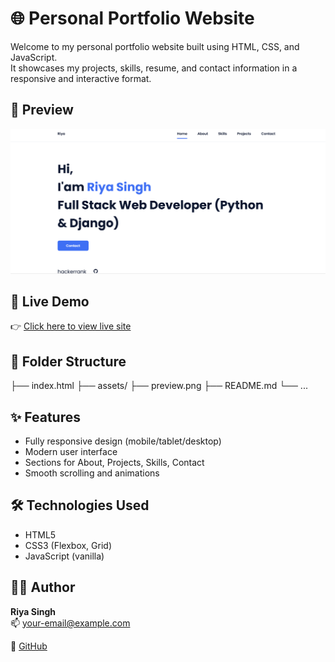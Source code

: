 # 🌐 Personal Portfolio Website

Welcome to my personal portfolio website built using HTML, CSS, and JavaScript.  
It showcases my projects, skills, resume, and contact information in a responsive and interactive format.

## 📸 Preview

![Website Preview](pri.png)

## 🚀 Live Demo

👉 [Click here to view live site](https://Riya-Singh2.github.io/portfolio/)

## 📁 Folder Structure

├── index.html
├── assets/
├── preview.png
├── README.md
└── ...


## ✨ Features

- Fully responsive design (mobile/tablet/desktop)
- Modern user interface
- Sections for About, Projects, Skills, Contact
- Smooth scrolling and animations

## 🛠️ Technologies Used

- HTML5
- CSS3 (Flexbox, Grid)
- JavaScript (vanilla)

## 🧑‍💻 Author

**Riya Singh**  
📫 [your-email@example.com](2riya.6j@gmail.com)  

🔗 [GitHub](https://github.com/Riya-Singh2)




